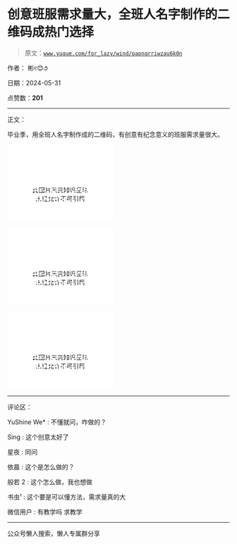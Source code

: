 # 创意班服需求量大，全班人名字制作的二维码成热门选择

> 原文：[`www.yuque.com/for_lazy/wind/papnqrriwzau6k0n`](https://www.yuque.com/for_lazy/wind/papnqrriwzau6k0n)

作者： 彬୧😊૭

日期：2024-05-31

点赞数：**201**

* * *

正文：

毕业季，用全班人名字制作成的二维码，有创意有纪念意义的班服需求量很大。

![](img/99bdcb79e5ad55003df17a7a5c2ced7f.png)

![](img/4f7e1a74d5bad45808c51a8b415c6961.png)

![](img/c765e5a37b99338d0dbafe5a6e8e2332.png)

* * *

评论区：

YuShine We* : 不懂就问，咋做的？

Sing : 这个创意太好了

星夜 : 同问

依晨 : 这个是怎么做的？

般若 2 : 这个怎么做，我也想做

书虫¹ : 这个要是可以懂方法，需求量真的大

微信用户 : 有教学吗 求教学

* * *

公众号懒人搜索，懒人专属群分享